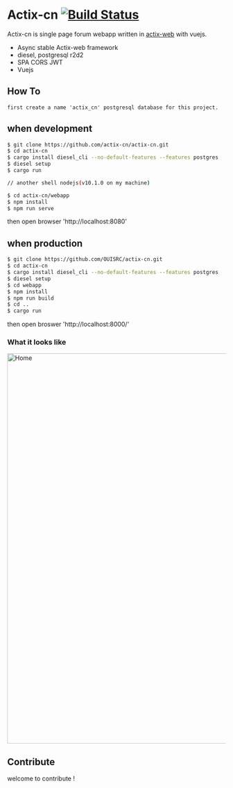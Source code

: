 # Actix-cn [![Build Status](https://travis-ci.org/actix-cn/actix-cn.svg?branch=master)](https://travis-ci.org/actix-cn/actix-cn)

Actix-cn is single page forum webapp written in [actix-web](https://github.com/actix/actix-web) with vuejs.
- Async stable Actix-web framework 
- diesel, postgresql r2d2
- SPA CORS JWT
- Vuejs 

## How To
    first create a name 'actix_cn' postgresql database for this project.

## when development 
```bash
$ git clone https://github.com/actix-cn/actix-cn.git
$ cd actix-cn
$ cargo install diesel_cli --no-default-features --features postgres
$ diesel setup
$ cargo run

// another shell nodejs(v10.1.0 on my machine)

$ cd actix-cn/webapp
$ npm install
$ npm run serve
```
then open browser 'http://localhost:8080'

## when production

```bash
$ git clone https://github.com/OUISRC/actix-cn.git
$ cd actix-cn
$ cargo install diesel_cli --no-default-features --features postgres
$ diesel setup
$ cd webapp
$ npm install
$ npm run build
$ cd ..
$ cargo run
```
then open broswer 'http://localhost:8000/'

### <a name="screenshots"> What it looks like </a>

<img alt="Home" width="900" src="https://raw.githubusercontent.com/actix-cn/actix-cn/master/home.png">

## Contribute
 
welcome to contribute !
